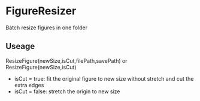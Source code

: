 # FigureResizer
Batch resize figures in one folder

## Useage
ResizeFigure(newSize,isCut,filePath,savePath) or ResizeFigure(newSize,isCut)
+ isCut = true: fit the original figure to new size without stretch and cut the extra edges
+ isCut = false: stretch the origin to new size
